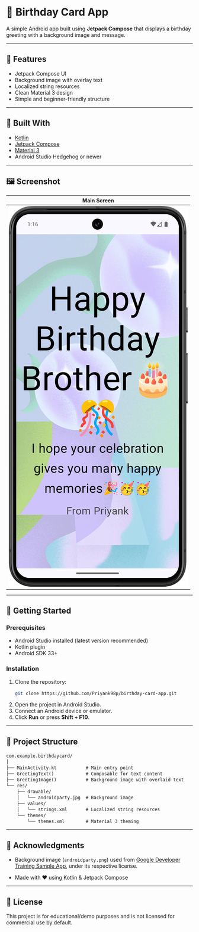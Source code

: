 # 🎂 Birthday Card App

A simple Android app built using **Jetpack Compose** that displays a birthday greeting with a background image and message.

---

## 📱 Features

- Jetpack Compose UI
- Background image with overlay text
- Localized string resources
- Clean Material 3 design
- Simple and beginner-friendly structure

---

## 🧱 Built With

- [Kotlin](https://kotlinlang.org/)
- [Jetpack Compose](https://developer.android.com/jetpack/compose)
- [Material 3](https://m3.material.io/)
- Android Studio Hedgehog or newer

---

## 🖼️ Screenshot

| Main Screen |
|-------------|
| ![birthday_card_preview](preview.png) |

---

## 🚀 Getting Started

### Prerequisites

- Android Studio installed (latest version recommended)
- Kotlin plugin
- Android SDK 33+

### Installation

1. Clone the repository:
   ```bash
   git clone https://github.com/Priyank98p/birthday-card-app.git
   ```
2. Open the project in Android Studio.
3. Connect an Android device or emulator.
4. Click **Run** or press **Shift + F10**.

---

## 📁 Project Structure

```
com.example.birthdaycard/
│
├── MainActivity.kt           # Main entry point
├── GreetingText()            # Composable for text content
├── GreetingImage()           # Background image with overlaid text
└── res/
    ├── drawable/
    │   └── androidparty.jpg  # Background image
    ├── values/
    │   └── strings.xml       # Localized string resources
    └── themes/
        └── themes.xml        # Material 3 theming
```

---

## 🙌 Acknowledgments

- Background image (`androidparty.png`) used from [Google Developer Training Sample App](https://github.com/google-developer-training/basic-android-kotlin-compose-birthday-card-app), under its respective license.

- Made with ❤️ using Kotlin & Jetpack Compose

---

## 📄 License

This project is for educational/demo purposes and is not licensed for commercial use by default.
